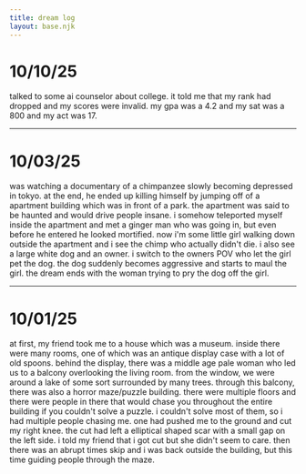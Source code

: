 ```yaml
---
title: dream log
layout: base.njk
---
```

# 10/10/25
talked to some ai counselor about college. it told me that my rank had dropped and my scores were invalid. my gpa was a 4.2 and my sat was a 800 and my act was 17. 

---

# 10/03/25
was watching a documentary of a chimpanzee slowly becoming depressed in tokyo. at the end, he ended up killing himself by jumping off of a apartment building which was in front of a park. the apartment was said to be haunted and would drive people insane. i somehow teleported myself inside the apartment and met a ginger man who was going in, but even before he entered he looked mortified. now i'm some little girl walking down outside the apartment and i see the chimp who actually didn't die. i also see a large white dog and an owner. i switch to the owners POV who let the girl pet the dog. the dog suddenly becomes aggressive and starts to maul the girl. the dream ends with the woman trying to pry the dog off the girl.

---

# 10/01/25
at first, my friend took me to a house which was a museum. inside there were many rooms, one of which was an antique display case with a lot of old spoons. behind the display, there was a middle age pale woman who led us to a balcony overlooking the living room. from the window, we were around a lake of some sort surrounded by many trees. through this balcony, there was also a horror maze/puzzle building. there were multiple floors and there were people in there that would chase you throughout the entire building if you couldn't solve a puzzle. i couldn't solve most of them, so i had multiple people chasing me. one had pushed me to the ground and cut my right knee. the cut had left a elliptical shaped scar with a small gap on the left side. i told my friend that i got cut but she didn't seem to care. then there was an abrupt times skip and i was back outside the building, but this time guiding people through the maze.